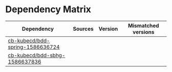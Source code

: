 # Dependency Matrix

Dependency | Sources | Version | Mismatched versions
---------- | ------- | ------- | -------------------
[cb-kubecd/bdd-spring-1586636724](https://github.com/cb-kubecd/bdd-spring-1586636724.git) |  | []() | 
[cb-kubecd/bdd-sbhg-1586637836](https://github.com/cb-kubecd/bdd-sbhg-1586637836.git) |  | []() | 
